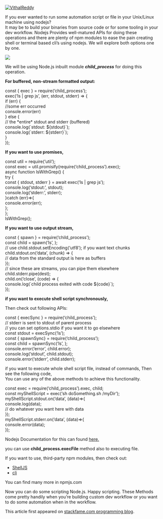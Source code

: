 [![VithalReddy](https://miro.medium.com/fit/c/96/96/1*GlQSX_dAtVf7agV94PlmgA.jpeg)](https://medium.com/@vithalreddy?source=post_page-----b9f2455cb6b7--------------------------------)

If you ever wanted to run some automation script or file in your Unix/Linux machine using nodejs?  
It may be to build your binaries from source code or for some tooling in your dev workflow. Nodejs Provides well-matured APIs for doing these operations and there are plenty of npm modules to ease the pain creating shell or terminal based cli’s using nodejs. We will explore both options one by one.

![](https://miro.medium.com/max/1400/1*Zjt0batpaF_HDVvtSnRb7A.jpeg)

We will be using Node.js inbuilt module ***child\_process*** for doing this operation.

**For buffered, non-stream formatted output:**

const { exec } = require(‘child\_process’);  
exec(‘ls | grep js’, (err, stdout, stderr) =&gt; {  
if (err) {  
//some err occurred  
console.error(err)  
} else {  
// the \*entire\* stdout and stderr (buffered)  
console.log(\`stdout: ${stdout}\`);  
console.log(\`stderr: ${stderr}\`);  
}  
});

**If you want to use promises,**

const util = require(‘util’);  
const exec = util.promisify(require(‘child\_process’).exec);  
async function lsWithGrep() {  
try {  
const { stdout, stderr } = await exec(‘ls | grep js’);  
console.log(‘stdout:’, stdout);  
console.log(‘stderr:’, stderr);  
}catch (err)=&gt;{  
console.error(err);  
};  
};  
lsWithGrep();

**If you want to use output stream,**

const { spawn } = require(‘child\_process’);  
const child = spawn(‘ls’, );  
// use child.stdout.setEncoding(‘utf8’); if you want text chunks  
child.stdout.on(‘data’, (chunk) =&gt; {  
// data from the standard output is here as buffers  
});  
// since these are streams, you can pipe them elsewhere  
child.stderr.pipe(dest);  
child.on(‘close’, (code) =&gt; {  
console.log(\`child process exited with code ${code}\`);  
});

**if you want to execute shell script synchronously,**

Then check out following APIs:

const { execSync } = require(‘child\_process’);  
// stderr is sent to stdout of parent process  
// you can set options.stdio if you want it to go elsewhere  
const stdout = execSync(‘ls’);  
const { spawnSync} = require(‘child\_process’);  
const child = spawnSync(‘ls’, );  
console.error(‘error’, child.error);  
console.log(‘stdout’, child.stdout);  
console.error(‘stderr’, child.stderr);

if you want to execute whole shell script file, instead of commands, Then see the following code,  
You can use any of the above methods to achieve this functionality.

const exec = require(‘child\_process’).exec, child;  
const myShellScript = exec(‘sh doSomething.sh /myDir’);  
myShellScript.stdout.on(‘data’, (data)=&gt;{  
console.log(data);  
// do whatever you want here with data  
});  
myShellScript.stderr.on(‘data’, (data)=&gt;{  
console.error(data);  
});

Nodejs Documentation for this can found [here.](https://nodejs.org/api/child_process.html)

you can use **child\_process.execFile** method also to executing file.

If you want to use, third-party npm modules, then check out:

-   [ShellJS](https://www.npmjs.com/package/shelljs)
-   [cli](https://www.npmjs.com/package/cli)

You can find many more in npmjs.com

Now you can do some scripting Node.js. Happy scripting. These Methods come pretty handily when you’re building custom dev workflow or you want to do some automation when in the workflow.

This article first appeared on [stackfame.com programming blog](https://stackfame.com/run-shell-script-file-or-command-nodejs).
